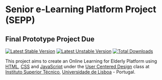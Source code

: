 # Senior e-Learning Platform Project (SEPP)

## Final Prototype Project Due

[![Latest Stable Version](https://poser.pugx.org/e-LearningSenior/e-LearningSenior/version)](https://packagist.org/packages/e-LearningSenior/e-LearningSenior) [![Latest Unstable Version](https://poser.pugx.org/e-LearningSenior/e-LearningSenior/v/unstable)](//packagist.org/packages/e-LearningSenior/e-LearningSenior) [![Total Downloads](https://poser.pugx.org/e-LearningSenior/e-LearningSenior/downloads)](https://packagist.org/packages/e-LearningSenior/e-LearningSenior)

This project aims to create an Online Learning for Elderly Platform using [HTML](http://www.w3schools.com/html/), [CSS](http://www.w3schools.com/css/) and [JavaScript](http://www.w3schools.com/js/) under the [User Centered Design](https://fenix.tecnico.ulisboa.pt/cursos/meic-a/disciplina-curricular/283003985068057) class at [Instituto Superior Técnico](http://tecnico.ulisboa.pt/), [Universidade de Lisboa](http://www.ulisboa.pt/) - Portugal.
